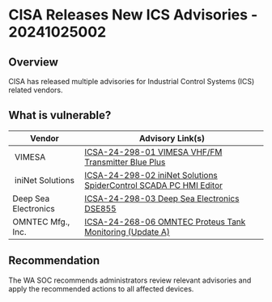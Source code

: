 # CISA Releases New ICS Advisories - 20241025002

## Overview

CISA has released multiple advisories for Industrial Control Systems (ICS) related vendors.

## What is vulnerable?

| Vendor | Advisory Link(s) |
|--------|------------------|
|  VIMESA | [ICSA-24-298-01 VIMESA VHF/FM Transmitter Blue Plus](https://www.cisa.gov/news-events/ics-advisories/icsa-24-298-01) |
|  iniNet Solutions | [ICSA-24-298-02 iniNet Solutions SpiderControl SCADA PC HMI Editor](https://www.cisa.gov/news-events/ics-advisories/icsa-24-298-02) |
| Deep Sea Electronics | [ICSA-24-298-03 Deep Sea Electronics DSE855](https://www.cisa.gov/news-events/ics-advisories/icsa-24-298-03) |
| OMNTEC Mfg., Inc. | [ICSA-24-268-06 OMNTEC Proteus Tank Monitoring (Update A)](https://www.cisa.gov/news-events/ics-advisories/icsa-24-268-06) |

## Recommendation

The WA SOC recommends administrators review relevant advisories and apply the recommended actions to all affected devices.
